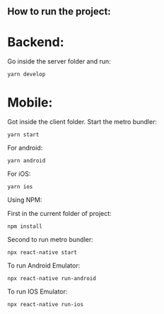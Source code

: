 ## How to run the project:

# Backend:

Go inside the server folder and run:

```
yarn develop
```

# Mobile:

Got inside the client folder.
Start the metro bundler:

```
yarn start
```

For android:

```
yarn android
```

For iOS:

```
yarn ios

```
Using NPM:

First in the current folder of project:
```
npm install 
```

Second to run metro bundler:
```
npx react-native start
```
To run Android Emulator:
```
npx react-native run-android
```
To run IOS Emulator:
```
npx react-native run-ios
